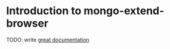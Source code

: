# Introduction to mongo-extend-browser

TODO: write [great documentation](http://jacobian.org/writing/great-documentation/what-to-write/)
